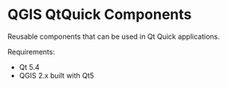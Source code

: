 # QGIS QtQuick Components

Reusable components that can be used in Qt Quick applications.

Requirements:

- Qt 5.4
- QGIS 2.x built with Qt5
